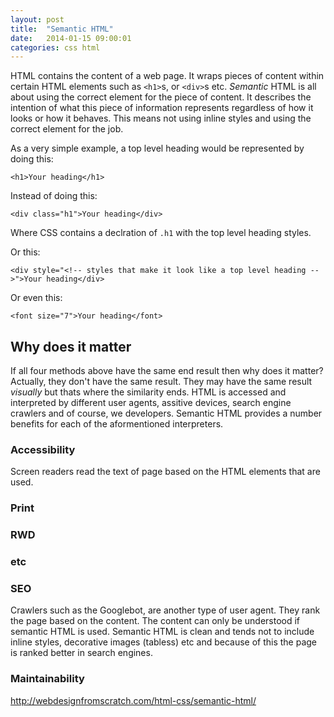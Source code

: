 ```yaml
---
layout: post
title:  "Semantic HTML"
date:   2014-01-15 09:00:01
categories: css html
---
```


HTML contains the content of a web page. It wraps pieces of content within certain HTML elements such as `<h1>`s, or `<div>`s etc. *Semantic* HTML is all about using the correct element for the piece of content. It describes the intention of what this piece of information represents regardless of how it looks or how it behaves. This means not using inline styles and using the correct element for the job.

As a very simple example, a top level heading would be represented by doing this:

	<h1>Your heading</h1>

Instead of doing this:

	<div class="h1">Your heading</div>

Where CSS contains a declration of `.h1` with the top level heading styles.

Or this:

	<div style="<!-- styles that make it look like a top level heading -->">Your heading</div>

Or even this:

	<font size="7">Your heading</font>

## Why does it matter

If all four methods above have the same end result then why does it matter? Actually, they don't have the same result. They may have the same result *visually* but thats where the similarity ends. HTML is accessed and interpreted by different user agents, assitive devices, search engine crawlers and of course, we developers. Semantic HTML provides a number benefits for each of the aformentioned interpreters.

### Accessibility

Screen readers read the text of page based on the HTML elements that are used.

### Print

### RWD

### etc

### SEO

Crawlers such as the Googlebot, are another type of user agent. They rank the page based on the content. The content can only be understood if semantic HTML is used. Semantic HTML is clean and tends not to include inline styles, decorative images (tabless) etc and because of this the page is ranked better in search engines.

### Maintainability

http://webdesignfromscratch.com/html-css/semantic-html/